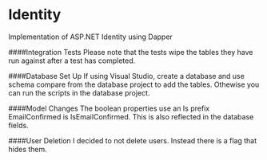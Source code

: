 Identity
========

Implementation of ASP.NET Identity using Dapper

####Integration Tests
Please note that the tests wipe the tables they have run against after a test has completed.

####Database Set Up
If using Visual Studio, create a database and use schema compare from the database project to add the tables.
Othewise you can run the scripts in the database project.

####Model Changes
The boolean properties use an Is prefix
EmailConfirmed is IsEmailConfirmed. This is also reflected in the database fields.

####User Deletion
I decided to not delete users. Instead there is a flag that hides them.
